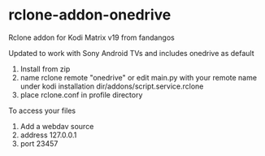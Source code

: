 # rclone-addon-onedrive
Rclone addon for Kodi Matrix v19 from fandangos

Updated to work with Sony Android TVs and includes onedrive as default

1. Install from zip
2. name rclone remote "onedrive" or edit main.py with your remote name under kodi installation dir/addons/script.service.rclone
3. place rclone.conf in profile directory

To access your files

1. Add a webdav source
2. address 127.0.0.1
3. port 23457

